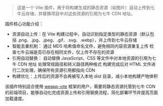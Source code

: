 > 这是一个 Vite 插件，用于将构建生成的静态资源（如图片）自动上传到七牛云存储，并替换项目中对这些资源的引用为七牛 CDN 地址。

插件核心功能介绍：
- 资源自动上传：在 Vite 构建过程中，自动识别指定类型的静态资源（默认包括 .png、.jpg、.jpeg、.gif、.svg、.webp），并上传到七牛云存储
- 智能去重机制：
通过 MD5 哈希值命名文件，避免相同内容资源重复上传
检查七牛云端是否已存在相同文件，仅上传不存在的资源
- 引用自动替换：
自动替换 JavaScript、CSS 等文件中对本地资源的引用为七牛 CDN 地址
处理常规路径和转义路径两种格式
构建完成后对 HTML 文件进行二次处理，确保所有资源引用都指向 CDN
- 构建优化：上传后的资源不会再被写入本地 dist 目录，减小本地构建产物体积


该插件特别适合使用 [weapp-vite](https://github.com/weapp-vite/weapp-vite) 框架的用户，需要将静态资源托管到七牛 CDN 的前端项目，能够自动化完成资源上传和引用替换流程，简化部署环节并提高页面加载速度。
